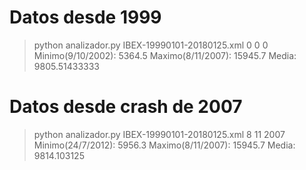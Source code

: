 
# Datos desde 1999
>python analizador.py IBEX-19990101-20180125.xml 0 0 0
Minimo(9/10/2002): 5364.5
Maximo(8/11/2007): 15945.7
Media: 9805.51433333

# Datos desde crash de 2007
>python analizador.py IBEX-19990101-20180125.xml 8 11 2007
Minimo(24/7/2012): 5956.3
Maximo(8/11/2007): 15945.7
Media: 9814.103125
